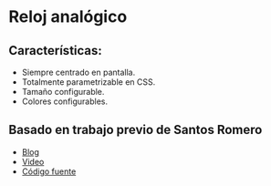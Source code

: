 # Reloj analógico

## Características:

- Siempre centrado en pantalla.
- Totalmente parametrizable en CSS.
- Tamaño configurable.
- Colores configurables. 

## Basado en trabajo previo de Santos Romero

- [Blog](https://xantosromero.hashnode.dev/reloj-analogo)
- [Video](https://www.youtube.com/watch?v=seZf0-3DspQ)
- [Código fuente](https://github.com/xantosromerodev/analog-clock)
